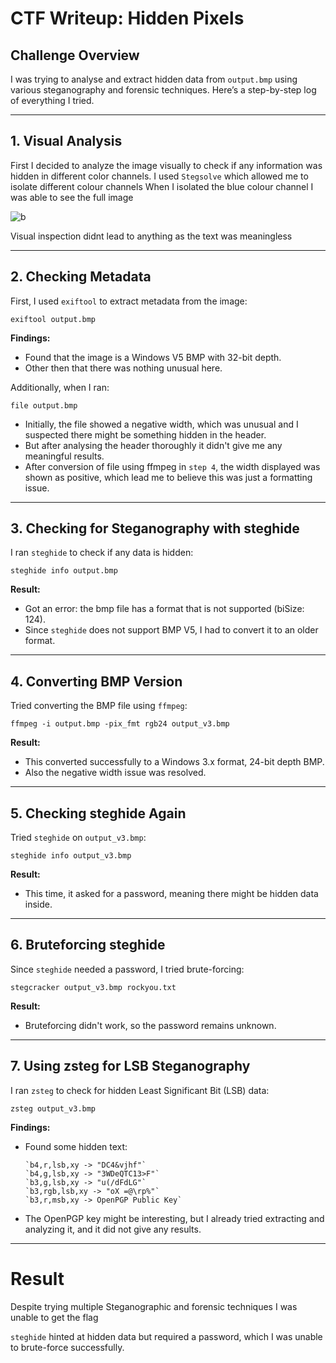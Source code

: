 # CTF Writeup: Hidden Pixels

## Challenge Overview

I was trying to analyse and extract hidden data from `output.bmp` using various steganography and forensic techniques. Here’s a step-by-step log of everything I tried.

---

## 1. Visual Analysis

First I decided to analyze the image visually to check if any information was hidden in different color channels.
I used `Stegsolve` which allowed me to isolate different colour channels
When I isolated the blue colour channel I was able to see the full image

![b](https://github.com/user-attachments/assets/1d02874c-892f-46c7-81fe-da5ddab5e19f)

Visual inspection didnt lead to anything as the text was meaningless

---

## 2. Checking Metadata

First, I used `exiftool` to extract metadata from the image:

```
exiftool output.bmp
```

**Findings:**

* Found that the image is a Windows V5 BMP with 32-bit depth.
* Other then that there was nothing unusual here.

Additionally, when I ran:

```
file output.bmp  
```

- Initially, the file showed a negative width, which was unusual and I suspected there might be something hidden in the header.
- But after analysing the header thoroughly it didn't give me any meaningful results.
- After conversion of file using ffmpeg in `step 4`, the width displayed was shown as positive, which lead me to believe this was just a formatting issue.

---

## 3. Checking for Steganography with steghide

I ran `steghide` to check if any data is hidden:

```
steghide info output.bmp
```

**Result:**

* Got an error: the bmp file has a format that is not supported (biSize: 124).
* Since `steghide` does not support BMP V5, I had to convert it to an older format.

---

## 4. Converting BMP Version

Tried converting the BMP file using `ffmpeg`:

```
ffmpeg -i output.bmp -pix_fmt rgb24 output_v3.bmp
```

**Result:**

* This converted successfully to a Windows 3.x format, 24-bit depth BMP.
* Also the negative width issue was resolved.

---

## 5. Checking steghide Again

Tried `steghide` on `output_v3.bmp`:

```
steghide info output_v3.bmp
```

**Result:**

* This time, it asked for a password, meaning there might be hidden data inside.

---

## 6. Bruteforcing steghide

Since `steghide` needed a password, I tried brute-forcing:

```
stegcracker output_v3.bmp rockyou.txt
```

**Result:**

* Bruteforcing didn't work, so the password remains unknown.

---

## 7. Using zsteg for LSB Steganography

I ran `zsteg` to check for hidden Least Significant Bit (LSB) data:

```
zsteg output_v3.bmp
```

**Findings:**

* Found some hidden text:
  ```
  `b4,r,lsb,xy -> "DC4&vjhf"`
  `b4,g,lsb,xy -> "3WDeQTC13>F"`
  `b3,g,lsb,xy -> "u(/dFdLG"`
  `b3,rgb,lsb,xy -> "oX =@\rp%"`
  `b3,r,msb,xy -> OpenPGP Public Key`
  ```
* The OpenPGP key might be interesting, but I already tried extracting and analyzing it, and it did not give any results.

---

# Result
Despite trying multiple Steganographic and forensic techniques I was unable to get the flag

`steghide` hinted at hidden data but required a password, which I was unable to brute-force successfully.

